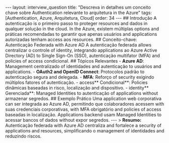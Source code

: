 --- layout: interview_question title: "Descreva in detalhes um conceito chave sobre Authentication relevante to arquitetura in the Azure" tags: [Authentication, Azure, Arquitetura, Cloud] order: 34 --- ## Introdução A autenticação is o primeiro passo to proteger resources and dados in qualquer solução in the cloud. In the Azure, existem múltiplas options and práticas recomendadas to garantir que apenas usuários and applications autorizadas tenham access aos resources. ## Conceito-chave: Autenticação Federada with Azure AD A autenticação federada allows centralizar o controle of identity, integrando applications ao Azure Active Directory (AD) to Single Sign-On (SSO), autenticação multifator (MFA) and policies of access condicional. ## Tópicos Relevantes - **Azure AD**: Management centralizado of identidades and autenticação to usuários and applications. - **OAuth2 and OpenID Connect**: Protocolos padrão to autenticação segura and delegada. - **MFA**: Reforço of security exigindo múltiplos fatores of autenticação. - access** Condicional**: Policies dinâmicas baseadas in risco, localização and dispositivo. - identity** Gerenciada**: Managed Identities to autenticação of applications without armazenar segredos. ## Exemplo Prático Uma application web corporativa can ser integrada ao Azure AD, permitindo que colaboradores acessem with suas credenciais corporativas, with MFA obrigatório and policies of access baseadas in localização. Applications backend usam Managed Identities to acessar bancos of dados without expor segredos. --- > **Resumo:** Autenticação federada with Azure AD centraliza and fortalece a security of applications and resources, simplificando o management of identidades and reduzindo riscos.